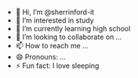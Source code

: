 - 👋 Hi, I’m @sherrinford-it
- 👀 I’m interested in study
- 🌱 I’m currently learning high school
- 💞️ I’m looking to collaborate on ...
- 📫 How to reach me ...
- 😄 Pronouns: ...
- ⚡ Fun fact: I love sleeping
<!---
sherrinford-it/sherrinford-it is a ✨ special ✨ repository because its `README.md` (this file) appears on your GitHub profile.
You can click the Preview link to take a look at your changes.
--->
